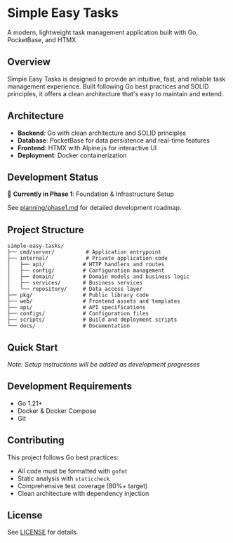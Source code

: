 # Simple Easy Tasks

A modern, lightweight task management application built with Go, PocketBase, and HTMX.

## Overview

Simple Easy Tasks is designed to provide an intuitive, fast, and reliable task management experience. Built following Go best practices and SOLID principles, it offers a clean architecture that's easy to maintain and extend.

## Architecture

- **Backend**: Go with clean architecture and SOLID principles
- **Database**: PocketBase for data persistence and real-time features
- **Frontend**: HTMX with Alpine.js for interactive UI
- **Deployment**: Docker containerization

## Development Status

🚧 **Currently in Phase 1**: Foundation & Infrastructure Setup

See [planning/phase1.md](../planning/phase1.md) for detailed development roadmap.

## Project Structure

```
simple-easy-tasks/
├── cmd/server/          # Application entrypoint
├── internal/            # Private application code
│   ├── api/            # HTTP handlers and routes
│   ├── config/         # Configuration management
│   ├── domain/         # Domain models and business logic
│   ├── services/       # Business services
│   └── repository/     # Data access layer
├── pkg/                # Public library code
├── web/                # Frontend assets and templates
├── api/                # API specifications
├── configs/            # Configuration files
├── scripts/            # Build and deployment scripts
└── docs/               # Documentation
```

## Quick Start

*Note: Setup instructions will be added as development progresses*

## Development Requirements

- Go 1.21+
- Docker & Docker Compose
- Git

## Contributing

This project follows Go best practices:
- All code must be formatted with `gofmt`
- Static analysis with `staticcheck`
- Comprehensive test coverage (80%+ target)
- Clean architecture with dependency injection

## License

See [LICENSE](LICENSE) for details.